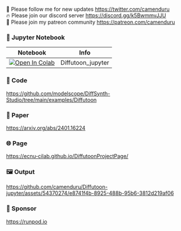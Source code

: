 🐣 Please follow me for new updates https://twitter.com/camenduru <br />
🔥 Please join our discord server https://discord.gg/k5BwmmvJJU <br />
🥳 Please join my patreon community https://patreon.com/camenduru <br />

### 🍊 Jupyter Notebook

| Notebook | Info
| --- | --- |
[![Open In Colab](https://colab.research.google.com/assets/colab-badge.svg)](https://colab.research.google.com/github/camenduru/Diffutoon-jupyter/blob/main/Diffutoon_jupyter.ipynb) | Diffutoon_jupyter

### 🧬 Code
https://github.com/modelscope/DiffSynth-Studio/tree/main/examples/Diffutoon

### 📄 Paper
https://arxiv.org/abs/2401.16224

### 🌐 Page
https://ecnu-cilab.github.io/DiffutoonProjectPage/

### 🖼 Output

https://github.com/camenduru/Diffutoon-jupyter/assets/54370274/e8741f4b-8925-488b-95b6-3812d219af06

### 🏢 Sponsor
https://runpod.io
